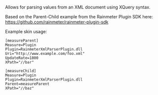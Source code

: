 Allows for parsing values from an XML document using XQuery syntax.

Based on the Parent-Child example from the Rainmeter Plugin SDK here:
https://github.com/rainmeter/rainmeter-plugin-sdk


Example skin usage:
```
[measureParent]
Measure=Plugin
Plugin=RainmeterXmlParserPlugin.dll
Uri="http://www.example.com/foo.xml"
UpdateRate=1800
XPath="//bar"

[measureChild]
Measure=Plugin
Plugin=RainmeterXmlParserPlugin.dll
Parent=measureParent
XPath="//baz"
```
